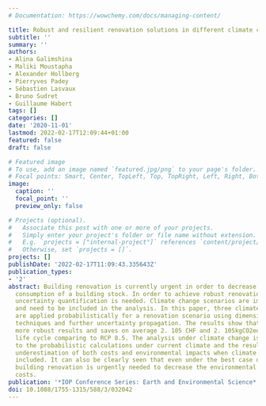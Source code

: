 ```yaml
---
# Documentation: https://wowchemy.com/docs/managing-content/

title: Robust and resilient renovation solutions in different climate change scenarios
subtitle: ''
summary: ''
authors:
- Alina Galimshina
- Maliki Moustapha
- Alexander Hollberg
- Pierryves Padey
- Sébastien Lasvaux
- Bruno Sudret
- Guillaume Habert
tags: []
categories: []
date: '2020-11-01'
lastmod: 2022-02-17T12:09:44+01:00
featured: false
draft: false

# Featured image
# To use, add an image named `featured.jpg/png` to your page's folder.
# Focal points: Smart, Center, TopLeft, Top, TopRight, Left, Right, BottomLeft, Bottom, BottomRight.
image:
  caption: ''
  focal_point: ''
  preview_only: false

# Projects (optional).
#   Associate this post with one or more of your projects.
#   Simply enter your project's folder or file name without extension.
#   E.g. `projects = ["internal-project"]` references `content/project/deep-learning/index.md`.
#   Otherwise, set `projects = []`.
projects: []
publishDate: '2022-02-17T11:09:43.335643Z'
publication_types:
- '2'
abstract: Building renovation is currently urgent in order to decrease the energy
  consumption of a building stock. In order to achieve robust renovation scenarios,
  uncertainty quantification is needed. Climate change scenarios are important factors
  and need to be included in the analysis. In this paper, three climate change scenarios
  are applied probabilistically for a renovation scenario using dimensionality reduction
  techniques and further uncertainty propagation. The results show that RCP2.6 provides
  more robust results and saves on average 2. 105 CHF and 2. 105kgCO2eq. in a building
  life cycle comparing to RCP 8.5. The analysis under climate change is also compared
  to the probabilistic calculations under current climate and the results show the
  underestimation of both costs and environmental impacts when climate change is not
  included. It can also be clearly seen that even under the best case of RCP 2.6,
  building renovation is urgently needed to decrease the environmental impacts and
  costs.
publication: '*IOP Conference Series: Earth and Environmental Science*'
doi: 10.1088/1755-1315/588/3/032042
---
```

